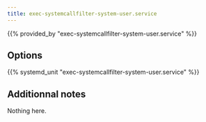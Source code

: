 ```yaml
---
title: exec-systemcallfilter-system-user.service
---
```


{{% provided_by "exec-systemcallfilter-system-user.service" %}}

## Options

{{% systemd_unit "exec-systemcallfilter-system-user.service" %}}

## Additionnal notes

Nothing here.